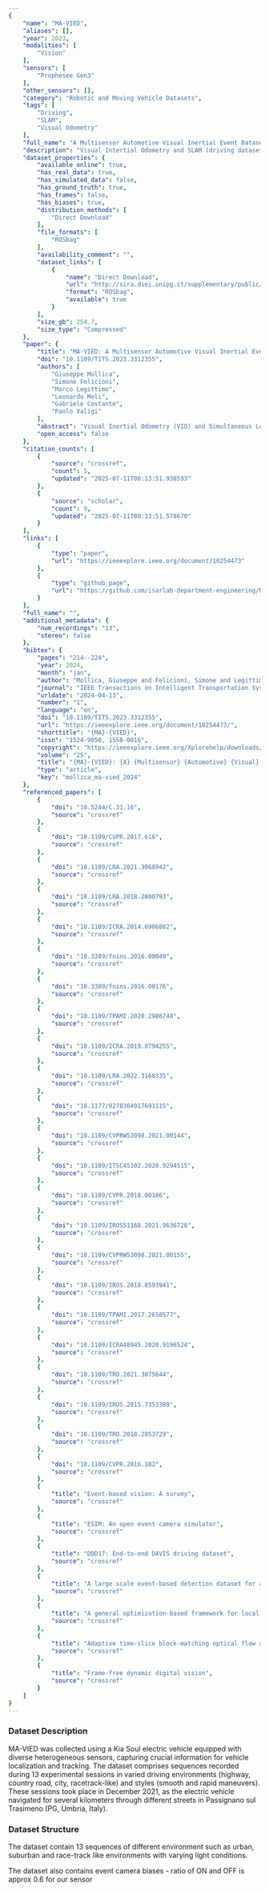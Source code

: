 ```yaml
---
{
    "name": "MA-VIED",
    "aliases": [],
    "year": 2023,
    "modalities": [
        "Vision"
    ],
    "sensors": [
        "Prophesee Gen3"
    ],
    "other_sensors": [],
    "category": "Robotic and Moving Vehicle Datasets",
    "tags": [
        "Driving",
        "SLAM",
        "Visual Odometry"
    ],
    "full_name": "A Multisensor Automotive Visual Inertial Event Dataset (MA-VIED)",
    "description": "Visual Intertial Odometry and SLAM (driving dataset)",
    "dataset_properties": {
        "available_online": true,
        "has_real_data": true,
        "has_simulated_data": false,
        "has_ground_truth": true,
        "has_frames": false,
        "has_biases": true,
        "distribution_methods": [
            "Direct Download"
        ],
        "file_formats": [
            "ROSbag"
        ],
        "availability_comment": "",
        "dataset_links": [
            {
                "name": "Direct Download",
                "url": "http://sira.diei.unipg.it/supplementary/public/Datasets/MA-VIED/Data/",
                "format": "ROSbag",
                "available": true
            }
        ],
        "size_gb": 254.7,
        "size_type": "Compressed"
    },
    "paper": {
        "title": "MA-VIED: A Multisensor Automotive Visual Inertial Event Dataset",
        "doi": "10.1109/TITS.2023.3312355",
        "authors": [
            "Giuseppe Mollica",
            "Simone Felicioni",
            "Marco Legittimo",
            "Leonardo Meli",
            "Gabriele Costante",
            "Paolo Valigi"
        ],
        "abstract": "Visual Inertial Odometry (VIO) and Simultaneous Localization and Mapping (SLAM) have experienced increasing interest in both the consumer and racing automotive sectors in recent decades. With the introduction of novel neuromorphic vision sensors, it is now possible to accurately localize a vehicle even under complex environmental conditions, leading to an improved and safer driving experience. In this paper, we propose MA-VIED, a large-scale driving dataset that collects race tracklike loops, maneuvers, and standard driving scenarios, all bundled in a rich sensory dataset. MA-VIED provides highly accurate IMU data, standard and event camera streams, and RTK position data from a dual GPS antenna, both of which are hardwaresynchronized with all cameras and IMU data. In addition, we collect accurate wheel odometry data and other data from the vehicle\u2019s CAN bus. The dataset contains 13 sequences collected in urban, suburban, and racetrack-like environments with varying lighting conditions and driving dynamics. We provide groundtruth RTK data for algorithms evaluation and the calibration sequences for both IMU and cameras. We then present three tests to demonstrate how MA-VIED can be suitable for monocular VIO applications, using state-of-the-art VIO algorithms and an EKF-based sensor fusion solution. The experimental results show that MA-VIED can support the development and prototyping of novel automotive-oriented frame and event-based monocular VIO algorithms.",
        "open_access": false
    },
    "citation_counts": [
        {
            "source": "crossref",
            "count": 5,
            "updated": "2025-07-11T08:13:51.938593"
        },
        {
            "source": "scholar",
            "count": 9,
            "updated": "2025-07-11T08:13:51.578670"
        }
    ],
    "links": [
        {
            "type": "paper",
            "url": "https://ieeexplore.ieee.org/document/10254473"
        },
        {
            "type": "github_page",
            "url": "https://github.com/isarlab-department-engineering/MA-VIED"
        }
    ],
    "full_name": "",
    "additional_metadata": {
        "num_recordings": "13",
        "stereo": false
    },
    "bibtex": {
        "pages": "214--224",
        "year": 2024,
        "month": "jan",
        "author": "Mollica, Giuseppe and Felicioni, Simone and Legittimo, Marco and Meli, Leonardo and Costante, Gabriele and Valigi, Paolo",
        "journal": "IEEE Transactions on Intelligent Transportation Systems",
        "urldate": "2024-04-13",
        "number": "1",
        "language": "en",
        "doi": "10.1109/TITS.2023.3312355",
        "url": "https://ieeexplore.ieee.org/document/10254473/",
        "shorttitle": "{MA}-{VIED}",
        "issn": "1524-9050, 1558-0016",
        "copyright": "https://ieeexplore.ieee.org/Xplorehelp/downloads/license-information/IEEE.html",
        "volume": "25",
        "title": "{MA}-{VIED}: {A} {Multisensor} {Automotive} {Visual} {Inertial} {Event} {Dataset}",
        "type": "article",
        "key": "mollica_ma-vied_2024"
    },
    "referenced_papers": [
        {
            "doi": "10.5244/C.31.16",
            "source": "crossref"
        },
        {
            "doi": "10.1109/CVPR.2017.616",
            "source": "crossref"
        },
        {
            "doi": "10.1109/LRA.2021.3068942",
            "source": "crossref"
        },
        {
            "doi": "10.1109/LRA.2018.2800793",
            "source": "crossref"
        },
        {
            "doi": "10.1109/ICRA.2014.6906882",
            "source": "crossref"
        },
        {
            "doi": "10.3389/fnins.2016.00049",
            "source": "crossref"
        },
        {
            "doi": "10.3389/fnins.2016.00176",
            "source": "crossref"
        },
        {
            "doi": "10.1109/TPAMI.2020.2986748",
            "source": "crossref"
        },
        {
            "doi": "10.1109/ICRA.2019.8794255",
            "source": "crossref"
        },
        {
            "doi": "10.1109/LRA.2022.3168335",
            "source": "crossref"
        },
        {
            "doi": "10.1177/0278364917691115",
            "source": "crossref"
        },
        {
            "doi": "10.1109/CVPRW53098.2021.00144",
            "source": "crossref"
        },
        {
            "doi": "10.1109/ITSC45102.2020.9294515",
            "source": "crossref"
        },
        {
            "doi": "10.1109/CVPR.2018.00186",
            "source": "crossref"
        },
        {
            "doi": "10.1109/IROS51168.2021.9636728",
            "source": "crossref"
        },
        {
            "doi": "10.1109/CVPRW53098.2021.00155",
            "source": "crossref"
        },
        {
            "doi": "10.1109/IROS.2018.8593941",
            "source": "crossref"
        },
        {
            "doi": "10.1109/TPAMI.2017.2658577",
            "source": "crossref"
        },
        {
            "doi": "10.1109/ICRA40945.2020.9196524",
            "source": "crossref"
        },
        {
            "doi": "10.1109/TRO.2021.3075644",
            "source": "crossref"
        },
        {
            "doi": "10.1109/IROS.2015.7353389",
            "source": "crossref"
        },
        {
            "doi": "10.1109/TRO.2018.2853729",
            "source": "crossref"
        },
        {
            "doi": "10.1109/CVPR.2016.102",
            "source": "crossref"
        },
        {
            "title": "Event-based vision: A survey",
            "source": "crossref"
        },
        {
            "title": "ESIM: An open event camera simulator",
            "source": "crossref"
        },
        {
            "title": "DDD17: End-to-end DAVIS driving dataset",
            "source": "crossref"
        },
        {
            "title": "A large scale event-based detection dataset for automotive",
            "source": "crossref"
        },
        {
            "title": "A general optimization-based framework for local odometry estimation with multiple sensors",
            "source": "crossref"
        },
        {
            "title": "Adaptive time-slice block-matching optical flow algorithm for dynamic vision sensors",
            "source": "crossref"
        },
        {
            "title": "Frame-free dynamic digital vision",
            "source": "crossref"
        }
    ]
}
---
```


### Dataset Description

MA-VIED was collected using a Kia Soul electric vehicle equipped with diverse heterogeneous sensors, capturing crucial information for vehicle localization and tracking. The dataset comprises sequences recorded during 13 experimental sessions in varied driving environments (highway, country road, city, racetrack-like) and styles (smooth and rapid maneuvers). These sessions took place in December 2021, as the electric vehicle navigated for several kilometers through different streets in Passignano sul Trasimeno (PG, Umbria, Italy).

### Dataset Structure

The dataset contain 13 sequences of different environment such as urban, suburban and race-track like environments with varying light conditions.

The dataset also contains event camera biases - ratio of ON and OFF is approx 0.6 for our sensor
